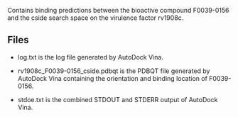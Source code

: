 Contains binding predictions between the bioactive compound F0039-0156 and the cside search space on the virulence factor rv1908c.

## Files

- log.txt is the log file generated by AutoDock Vina.

- rv1908c_F0039-0156_cside.pdbqt is the PDBQT file generated by AutoDock Vina containing the orientation and binding location of F0039-0156.

- stdoe.txt is the combined STDOUT and STDERR output of AutoDock Vina.

